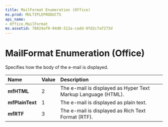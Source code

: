 ```yaml
---
title: MailFormat Enumeration (Office)
ms.prod: MULTIPLEPRODUCTS
api_name:
- Office.MailFormat
ms.assetid: 78024af9-94d0-512a-cadd-9fd2c7af273d
---
```



# MailFormat Enumeration (Office)

Specifies how the body of the e-mail is displayed.



|**Name**|**Value**|**Description**|
|:-----|:-----|:-----|
|**mfHTML**|2|The e-mail is displayed as Hyper Text Markup Language (HTML).|
|**mfPlainText**|1|The e-mail is displayed as plain text.|
|**mfRTF**|3|The e-mail is displayed as Rich Text Format (RTF).|

